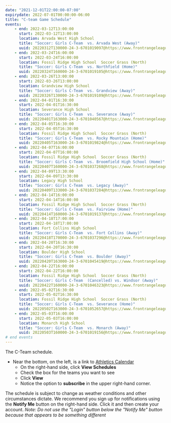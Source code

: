 ```yaml
---
date: "2021-12-01T22:00:00-07:00"
expirydate: 2022-07-01T00:00:00-06:00
title: "C-team Game Schedule"
events:
    - end: 2022-03-12T13:00:00
      start: 2022-03-12T13:00:00
      location: Arvada West High School
      title: "Soccer: Girls C-Team  vs. Arvada West (Away)"
      uuid: 20220312T130000-24-3-6701019097@https://www.frontrangeleague.org
    - end: 2022-03-24T16:00:00
      start: 2022-03-24T16:00:00
      location: Fossil Ridge High School  Soccer Grass (North)
      title: "Soccer: Girls C-Team  vs. Northfield (Home)"
      uuid: 20220324T160000-24-3-6701019105@https://www.frontrangeleague.org
    - end: 2022-03-26T13:00:00
      start: 2022-03-26T13:00:00
      location: Grandview High School
      title: "Soccer: Girls C-Team  vs. Grandview (Away)"
      uuid: 20220326T130000-24-3-6701019109@https://www.frontrangeleague.org
    - end: 2022-04-01T16:30:00
      start: 2022-04-01T16:30:00
      location: Severance High School
      title: "Soccer: Girls C-Team  vs. Severance (Away)"
      uuid: 20220401T163000-24-3-6701040567@https://www.frontrangeleague.org
    - end: 2022-04-05T16:30:00
      start: 2022-04-05T16:30:00
      location: Fossil Ridge High School  Soccer Grass (North)
      title: "Soccer: Girls C-Team  vs. Rocky Mountain (Home)"
      uuid: 20220405T163000-24-3-6701019824@https://www.frontrangeleague.org
    - end: 2022-04-07T16:00:00
      start: 2022-04-07T16:00:00
      location: Fossil Ridge High School  Soccer Grass (North)
      title: "Soccer: Girls C-Team  vs. Broomfield High School (Home)"
      uuid: 20220407T160000-24-3-6701037268@https://www.frontrangeleague.org
    - end: 2022-04-09T13:30:00
      start: 2022-04-09T13:30:00
      location: Legacy High School
      title: "Soccer: Girls C-Team  vs. Legacy (Away)"
      uuid: 20220409T133000-24-3-6701037284@https://www.frontrangeleague.org
    - end: 2022-04-14T16:00:00
      start: 2022-04-14T16:00:00
      location: Fossil Ridge High School  Soccer Grass (North)
      title: "Soccer: Girls C-Team  vs. Fairview (Home)"
      uuid: 20220414T160000-24-3-6701019137@https://www.frontrangeleague.org
    - end: 2022-04-18T17:00:00
      start: 2022-04-18T17:00:00
      location: Fort Collins High School
      title: "Soccer: Girls C-Team  vs. Fort Collins (Away)"
      uuid: 20220418T170000-24-3-6701037296@https://www.frontrangeleague.org
    - end: 2022-04-20T16:30:00
      start: 2022-04-20T16:30:00
      location: Boulder High School
      title: "Soccer: Girls C-Team  vs. Boulder (Away)"
      uuid: 20220420T163000-24-3-6701045419@https://www.frontrangeleague.org
    - end: 2022-04-22T16:00:00
      start: 2022-04-22T16:00:00
      location: Fossil Ridge High School  Soccer Grass (North)
      title: "Soccer: Girls C-Team  (Cancelled) vs. Windsor (Away)"
      uuid: 20220422T160000-24-3-6701046323@https://www.frontrangeleague.org
    - end: 2022-05-02T16:30:00
      start: 2022-05-02T16:30:00
      location: Fossil Ridge High School  Soccer Grass (North)
      title: "Soccer: Girls C-Team  vs. Severance (Home)"
      uuid: 20220502T163000-24-3-6701052657@https://www.frontrangeleague.org
    - end: 2022-05-03T16:00:00
      start: 2022-05-03T16:00:00
      location: Monarch High School
      title: "Soccer: Girls C-Team  vs. Monarch (Away)"
      uuid: 20220503T160000-24-3-6701019156@https://www.frontrangeleague.org
# end events
---
```


The C-Team schedule.

<!--more-->

* Near the bottom, on the left, is a link to [Athletics
  Calendar][athletic-schedules]
    * On the right-hand side, click **View Schedules**
    * Check the box for the teams you want to see
    * Click **View**
    * Notice the option to **subscribe** in the upper right-hand corner.

The schedule is subject to change as weather conditions and other circumstances
dictate. We recommend you sign up for notifications using the **Notify Me**
button on the right-hand side. Click it and then create your account. *Note: Do
not use the "Login" button below the "Notify Me" button because that appears to
be something different*

[frh-schedules]: https://frh.psdschools.org/about-our-school/calendars-schedules
[athletic-schedules]: http://www.frontrangeleague.org/g5-bin/client.cgi?G5genie=812&school_id=5
